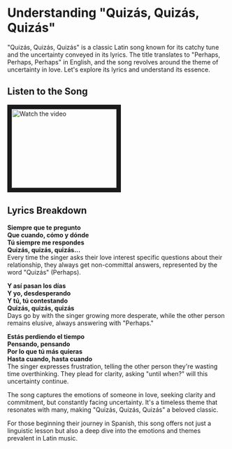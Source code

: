 # Understanding "Quizás, Quizás, Quizás"

"Quizás, Quizás, Quizás" is a classic Latin song known for its catchy tune and the uncertainty conveyed in its lyrics. The title translates to "Perhaps, Perhaps, Perhaps" in English, and the song revolves around the theme of uncertainty in love. Let's explore its lyrics and understand its essence.

## Listen to the Song

<a href="http://www.youtube.com/watch?feature=player_embedded&v=iOsTU5CuQYc" target="_blank">
 <img src="http://img.youtube.com/vi/iOsTU5CuQYc/mqdefault.jpg" alt="Watch the video" width="240" height="180" border="10" />
</a>

## Lyrics Breakdown

**Siempre que te pregunto  
Que cuando, cómo y dónde  
Tú siempre me respondes  
Quizás, quizás, quizás...**  
Every time the singer asks their love interest specific questions about their relationship, they always get non-committal answers, represented by the word "Quizás" (Perhaps).

**Y así pasan los días  
Y yo, desdesperando  
Y tú, tú contestando  
Quizás, quizás, quizás**  
Days go by with the singer growing more desperate, while the other person remains elusive, always answering with "Perhaps."

**Estás perdiendo el tiempo  
Pensando, pensando  
Por lo que tú más quieras  
Hasta cuando, hasta cuando**  
The singer expresses frustration, telling the other person they're wasting time overthinking. They plead for clarity, asking "until when?" will this uncertainty continue.

The song captures the emotions of someone in love, seeking clarity and commitment, but constantly facing uncertainty. It's a timeless theme that resonates with many, making "Quizás, Quizás, Quizás" a beloved classic.

For those beginning their journey in Spanish, this song offers not just a linguistic lesson but also a deep dive into the emotions and themes prevalent in Latin music.
